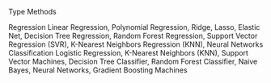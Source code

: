 Type	Methods

Regression	Linear Regression, Polynomial Regression, Ridge, Lasso, Elastic Net,
Decision Tree Regression, Random Forest Regression, Support Vector
Regression (SVR), K-Nearest Neighbors Regression (KNN), Neural Networks
Classification	Logistic Regression, K-Nearest Neighbors (KNN), Support Vector Machines,
Decision Tree Classifier, Random Forest Classifier, Naive Bayes,
Neural Networks, Gradient Boosting Machines
